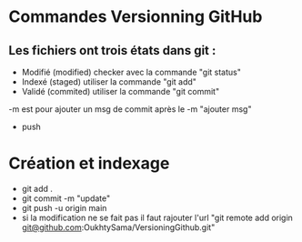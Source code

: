 # Commandes Versionning GitHub

## Les fichiers ont trois états dans git :
- Modifié (modified) checker avec la commande "git status"
- Indexé (staged) utiliser la commande "git add"
- Validé (commited) utiliser la commande "git commit"

-m est pour ajouter un msg de commit après le -m "ajouter msg"
- push

# Création et indexage 
- git add .
- git commit -m "update"
- git push -u origin main
- si la modification ne se fait pas il faut rajouter l'url "git remote add origin git@github.com:OukhtySama/VersioningGithub.git"